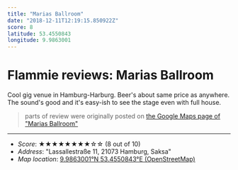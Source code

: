 ```yaml
---
title: "Marias Ballroom"
date: "2018-12-11T12:19:15.850922Z"
score: 8
latitude: 53.4550843
longitude: 9.9863001
---
```

# Flammie reviews: Marias Ballroom

Cool gig venue in Hamburg-Harburg. Beer's about same price as
anywhere. The sound's good and it's easy-ish to see the stage even with
full house.

> parts of review were originally posted on [the Google Maps page of
  "Marias Ballroom"](https://www.google.com/maps/place//data=!4m2!3m1!1s0x0:0x3bc3807819218048)
* * *
- *Score*: ★★★★★★★★☆☆ (8 out of 10)
- *Address*: "Lassallestraße 11, 21073 Hamburg, Saksa"
- *Map location*: [9.9863001°N 53.4550843°E (OpenStreetMap)](https://www.openstreetmap.org/?mlat=53.4550843&mlon=9.9863001&zoom=12)
